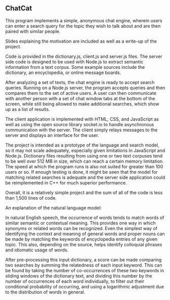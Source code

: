 ## ChatCat

This program implements a simple, anonymous chat engine, wherein users can enter a search query for the topic they wish to talk about and are then paired with similar people.

Slides explaining the motivation are included as well as a write-up of the project.

Code is provided in the dictionary.js, client.js and server.js files. The server side code is designed to be used with Node.js to extract semantic information from a text corpus. Some example sources include the dictionary, an encyclopedia, or online message boards.

After analyzing a set of texts, the chat engine is ready to accept search queries. Running on a Node.js server, the program accepts queries and then compares them to the set of active users. A user can then communicate with another person with a set of chat window tabs at the bottom of the screen, while still being allowed to make additional searches, which show up as a list of results.

The client application is implemented with HTML, CSS, and JavaScript as well as using the open source library socket.io to handle asynchronous communication with the server. The client simply relays messages to the server and displays an interface for the user.

The project is intended as a prototype of the language and search model, so it may not scale adequately, especially given limitations in JavaScript and Node.js. Dictionary files resulting from using one or two text corpuses tend to be well over 512 MB in size, which can reach a certain memory limitation. The speed at which the program runs is also not suited for greater than 100 users or so. If enough testing is done, it might be seen that the model for matching related searches is adequate and the server side application could be reimplemented in C++ for much superior performance.

Overall, it is a relatively simple project and the sum of all of the code is less than 1,500 lines of code.

An explanation of the natural language model:

In natural English speech, the occurrence of words tends to match words of similar semantic or contextual meaning. This provides one way in which synonyms or related words can be recognized. Even the simplest way of identifying the context and meaning of general words and proper nouns can be made by matching the keywords of encyclopedia entries of any given topic. This also, depending on the source, helps identify colloquial phrases and idiomatic usage of words.

After pre-processing this input dictionary, a score can be made comparing two searches by summing the relatedness of each input keyword. This can be found by taking the number of co-occurrences of these two keywords in sliding windows of the dictionary text, and dividing this number by the number of occurrences of each word individually, to filter out their conditional probability of occurring, and using a logarithmic adjustment due to the distribution of words in general.